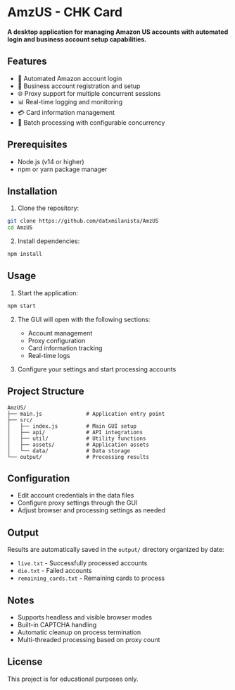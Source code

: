 # AmzUS - CHK Card

**A desktop application for managing Amazon US accounts with automated login and business account setup capabilities.**

## Features

- 🔐 Automated Amazon account login
- 🏢 Business account registration and setup
- 🌐 Proxy support for multiple concurrent sessions
- 📊 Real-time logging and monitoring
- 💳 Card information management
- 🔄 Batch processing with configurable concurrency

## Prerequisites

- Node.js (v14 or higher)
- npm or yarn package manager

## Installation

1. Clone the repository:
```bash
git clone https://github.com/datxmilanista/AmzUS
cd AmzUS
```

2. Install dependencies:
```bash
npm install
```

## Usage

1. Start the application:
```bash
npm start
```

2. The GUI will open with the following sections:
   - Account management
   - Proxy configuration
   - Card information tracking
   - Real-time logs

3. Configure your settings and start processing accounts

## Project Structure

```
AmzUS/
├── main.js              # Application entry point
├── src/
│   ├── index.js         # Main GUI setup
│   ├── api/             # API integrations
│   ├── util/            # Utility functions
│   ├── assets/          # Application assets
│   └── data/            # Data storage
└── output/              # Processing results
```

## Configuration

- Edit account credentials in the data files
- Configure proxy settings through the GUI
- Adjust browser and processing settings as needed

## Output

Results are automatically saved in the `output/` directory organized by date:
- `live.txt` - Successfully processed accounts
- `die.txt` - Failed accounts
- `remaining_cards.txt` - Remaining cards to process

## Notes

- Supports headless and visible browser modes
- Built-in CAPTCHA handling
- Automatic cleanup on process termination
- Multi-threaded processing based on proxy count

## License

This project is for educational purposes only.





